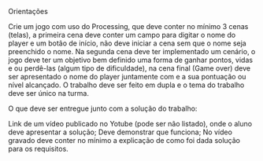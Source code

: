 Orientações

Crie um jogo com uso do Processing, que deve conter no mínimo 3 cenas (telas), a primeira cena deve conter um campo para digitar o nome do player e um botão de início, não deve iniciar a cena sem que o nome seja preenchido o nome. Na segunda cena deve ter implementado um cenário, o jogo deve ter um objetivo bem definido uma forma de ganhar pontos, vidas e ou perdê-las (algum tipo de dificuldade), na cena final (Game over) deve ser apresentado o nome do player juntamente com e a sua pontuação ou nível alcançado. O trabalho deve ser feito em dupla e o tema do trabalho deve ser único na turma.

O que deve ser entregue junto com a solução do trabalho:

Link de um vídeo publicado no Yotube (pode ser não listado), onde o aluno deve apresentar a solução;
Deve demonstrar que funciona;
No vídeo gravado deve conter no mínimo a explicação de como foi dada solução para os requisitos.
